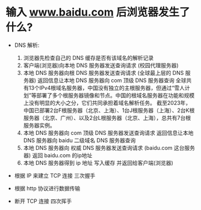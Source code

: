 # 输入 www.baidu.com 后浏览器发生了什么?
- DNS 解析:
    1. 浏览器先检查自己的 DNS 缓存是否有该域名的解析记录
    2. 客户端(浏览器)向本地 DNS 服务器发送查询请求  (校园代理服务器)
    3. 本地 DNS 服务器向根 DNS 服务器发送查询请求  (全球最上层的 DNS 服务器) 返回信息让本地 DNS 服务器向 com 顶级 DNS 服务器查询
         全球共有13个IPv4根域名服务器，中国没有独立的主根服务器，但通过“雪人计划”等部署了多个根服务器镜像和节点。中国的根域名服务器在功能和规模上没有明显的大小之分，它们共同承担着域名解析任务。
         截至2023年，中国已部署2台F根服务器（北京、上海）、1台J根服务器（上海）、2台K根服务器（北京、广州）、以及2台L根服务器（北京、上海），总共有7台根服务器实例。
    4. 本地 DNS 服务器向 com 顶级 DNS 服务器发送查询请求 返回信息让本地 DNS 服务器向 baidu 二级域名 DNS 服务器查询
    5. 本地 DNS 服务器向 权威 DNS 服务器发送查询请求 (baidu.com 这台服务器) 返回 baidu.com 的ip地址
    6. 本地 DNS 服务器得到 ip 地址 写入缓存 并返回给客户端(浏览器)
    
- 根据 IP 来建立 TCP 连接 三次握手

- 根据 http 协议进行数据传输

- 断开 TCP 连接 四次挥手
